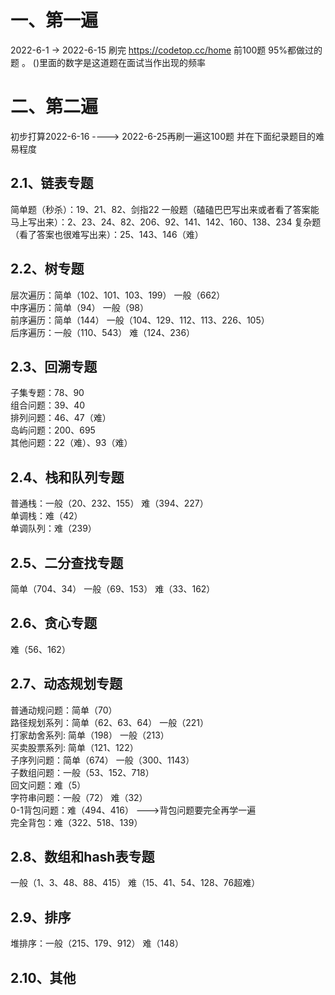 # 一、第一遍
2022-6-1 -> 2022-6-15  刷完 https://codetop.cc/home 前100题  95%都做过的题 。 ()里面的数字是这道题在面试当作出现的频率


# 二、第二遍
初步打算2022-6-16  ---->   2022-6-25再刷一遍这100题 并在下面纪录题目的难易程度  

## 2.1、链表专题     
简单题（秒杀）：19、21、82、剑指22
一般题（磕磕巴巴写出来或者看了答案能马上写出来）：2、23、24、82、206、92、141、142、160、138、234
复杂题（看了答案也很难写出来）：25、143、146（难）      


## 2.2、树专题      
层次遍历：简单（102、101、103、199）  一般（662）          
中序遍历：简单（94）  一般（98）        
前序遍历：简单（144） 一般（104、129、112、113、226、105）        
后序遍历：一般（110、543）  难（124、236）      



## 2.3、回溯专题     
子集专题：78、90     
组合问题：39、40      
排列问题：46、47（难）      
岛屿问题：200、695      
其他问题：22（难）、93（难）     


## 2.4、栈和队列专题     
普通栈：一般（20、232、155） 难（394、227）       
单调栈：难（42）    
单调队列：难（239）    


## 2.5、二分查找专题
简单（704、34） 一般（69、153）  难（33、162）


## 2.6、贪心专题
难（56、162）


## 2.7、动态规划专题
普通动规问题：简单（70）   
路径规划系列：简单（62、63、64）  一般（221）    
打家劫舍系列: 简单（198） 一般（213）    
买卖股票系列: 简单（121、122）     
子序列问题：简单（674） 一般（300、1143）    
子数组问题：一般（53、152、718）    
回文问题：难（5）    
字符串问题：一般（72） 难（32）    
0-1背包问题：难（494、416）   --->背包问题要完全再学一遍     
完全背包：难（322、518、139）    


## 2.8、数组和hash表专题
一般（1、3、48、88、415） 难（15、41、54、128、76超难）

## 2.9、排序
堆排序：一般（215、179、912） 难（148）

## 2.10、其他